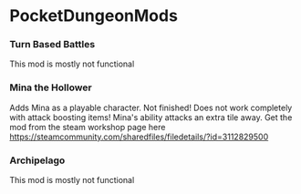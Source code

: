 # PocketDungeonMods

### Turn Based Battles
This mod is mostly not functional

### Mina the Hollower
Adds Mina as a playable character. Not finished! Does not work completely with attack boosting items! Mina's ability attacks an extra tile away.
Get the mod from the steam workshop page here https://steamcommunity.com/sharedfiles/filedetails/?id=3112829500

### Archipelago
This mod is mostly not functional